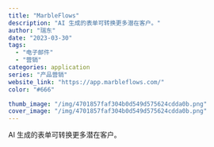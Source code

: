 ```yaml
---
title: "MarbleFlows"
description: "AI 生成的表单可转换更多潜在客户。"
author: "瑞东"
date: "2023-03-30"
tags:
  - "电子邮件"
  - "营销"
categories: application
series: "产品营销"
website_link: "https://app.marbleflows.com/"
color: "#666"

thumb_image: "/img/4701857faf304b0d549d575624cdda0b.png"
cover_image: "/img/4701857faf304b0d549d575624cdda0b.png"
---
```


AI 生成的表单可转换更多潜在客户。